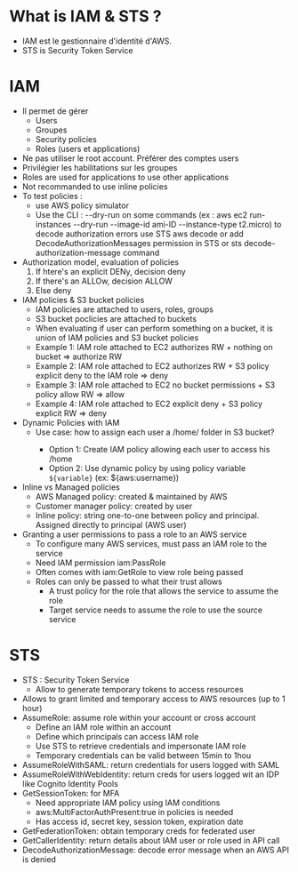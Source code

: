 # What is IAM & STS ?

* IAM est le gestionnaire d'identité d'AWS.
* STS is Security Token Service

# IAM
* Il permet de gérer
	* Users
	* Groupes
	* Security policies
	* Roles (users et applications)
* Ne pas utiliser le root account. Préférer des comptes users
* Privilégier les habilitations sur les groupes
* Roles are used for applications to use other applications
* Not recommanded to use inline policies
* To test policies : 
	* use AWS policy simulator
	* Use the CLI : --dry-run on some commands (ex : aws ec2 run-instances --dry-run --image-id ami-ID --instance-type t2.micro) to decode authorization errors use STS aws decode or add DecodeAuthorizationMessages permission in STS or sts decode-authorization-message command
* Authorization model, evaluation of policies
	1. If htere's an explicit DENy, decision deny
	2. If there's an ALLOw, decision ALLOW
	3. Else deny
* IAM policies & S3 bucket policies
	* IAM policies are attached to users, roles, groups
	* S3 bucket poclicies are attached to buckets
	* When evaluating if user can perform something on a bucket, it is union of IAM policies and S3 bucket policies
	* Example 1: IAM role attached to EC2 authorizes RW + nothing on bucket => authorize RW
	* Example 2: IAM role attached to EC2 authorizes RW + S3 policy explicit deny to the IAM role => deny
	* Example 3: IAM role attached to EC2 no bucket permissions + S3 policy allow RW => allow
	* Example 4: IAM role attached to EC2 explicit deny + S3 policy explicit RW => deny
* Dynamic Policies with IAM
	* Use case: how to assign each user a /home/<user> folder in S3 bucket?
		* Option 1: Create IAM policy allowing each user to access his /home 
		* Option 2: Use dynamic policy by using policy variable `${variable}` (ex: ${aws:username})
* Inline vs Managed policies
	* AWS Managed policy: created & maintained by AWS
	* Customer manager policy: created by user
	* Inline policy: string one-to-one between policy and principal. Assigned directly to principal (AWS user)
* Granting a user permissions to pass a role to an AWS service
	* To configure many AWS services, must pass an IAM role to the service
	* Need IAM permission iam:PassRole
	* Often comes with iam:GetRole to view role being passed
	* Roles can only be passed to what their trust allows
		* A trust policy for the role that allows the service to assume the role
		* Target service needs to assume the role to use the source service

# STS
* STS : Security Token Service
	* Allow to generate temporary tokens to access resources
* Allows to grant limited and temporary access to AWS resources (up to 1 hour)
* AssumeRole: assume role within your account or cross account
	* Define an IAM role within an account
	* Define which principals can access IAM role
	* Use STS to retrieve credentials and impersonate IAM role
	* Temporary credentials can be valid between 15min to 1hou
* AssumeRoleWithSAML: return credentials for users logged with SAML
* AssumeRoleWithWebIdentity: return creds for users logged wit an IDP like Cognito Identity Pools
* GetSessionToken: for MFA
	* Need appropriate IAM policy using IAM conditions
	* aws:MultiFactorAuthPresent:true in policies is needed
	* Has access id, secret key, session token, expiration date
* GetFederationToken: obtain temporary creds for federated user
* GetCallerIdentity: return details about IAM user or role used in API call
* DecodeAuthorizationMessage: decode error message when an AWS API is denied
